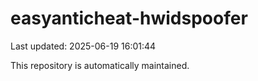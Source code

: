 # easyanticheat-hwidspoofer

Last updated: 2025-06-19 16:01:44

This repository is automatically maintained.

